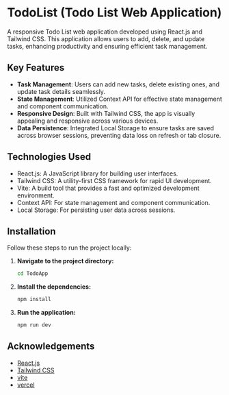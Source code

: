 # TodoList (Todo List Web Application)

A responsive Todo List web application developed using React.js and Tailwind CSS. This application allows users to add, delete, and update tasks, enhancing productivity and ensuring efficient task management.

## Key Features

- **Task Management**: Users can add new tasks, delete existing ones, and update task details seamlessly.
- **State Management**: Utilized Context API for effective state management and component communication.
- **Responsive Design**: Built with Tailwind CSS, the app is visually appealing and responsive across various devices.
- **Data Persistence**: Integrated Local Storage to ensure tasks are saved across browser sessions, preventing data loss on refresh or tab closure.


## Technologies Used
- React.js: A JavaScript library for building user interfaces.
- Tailwind CSS: A utility-first CSS framework for rapid UI development.
- Vite: A build tool that provides a fast and optimized development environment.
- Context API: For state management and component communication.
- Local Storage: For persisting user data across sessions.

## Installation

Follow these steps to run the project locally:

1. **Navigate to the project directory:**
   ```bash
   cd TodoApp
2. **Install the dependencies:**
   ```bash
   npm install
3. **Run the application:**
   ```bash
   npm run dev
   ```

## Acknowledgements
- [React.js](https://react.dev/)
- [Tailwind CSS](https://tailwindcss.com/)
- [vite](https://vitejs.dev/)
- [vercel](https://vercel.com/)



